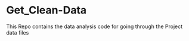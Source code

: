 # Get_Clean-Data

This Repo contains the data analysis code for going through the Project data files
